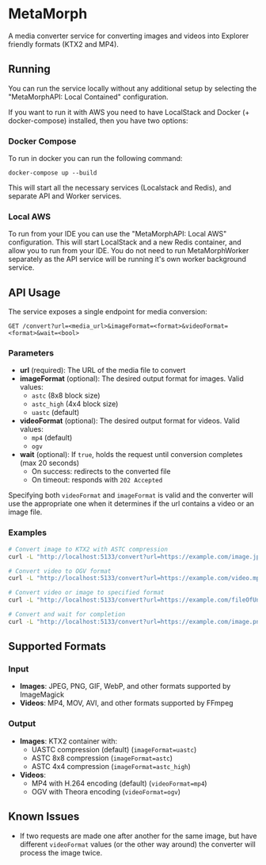 # MetaMorph

A media converter service for converting images and videos into Explorer friendly formats (KTX2 and MP4).

## Running
You can run the service locally without any additional setup by selecting the "MetaMorphAPI: Local Contained" configuration.

If you want to run it with AWS you need to have LocalStack and Docker (+ docker-compose) installed, then you have two options:

### Docker Compose
To run in docker you can run the following command:

`docker-compose up --build`

This will start all the necessary services (Localstack and Redis), and separate API and Worker services.

### Local AWS
To run from your IDE you can use the "MetaMorphAPI: Local AWS" configuration. This will start LocalStack and a new Redis container, and allow you to run from your IDE. You do not need to run MetaMorphWorker separately as the API service will be running it's own worker background service.

## API Usage

The service exposes a single endpoint for media conversion:

```
GET /convert?url=<media_url>&imageFormat=<format>&videoFormat=<format>&wait=<bool>
```

### Parameters

- **url** (required): The URL of the media file to convert
- **imageFormat** (optional): The desired output format for images. Valid values:
  - `astc` (8x8 block size)
  - `astc_high` (4x4 block size)
  - `uastc` (default)
- **videoFormat** (optional): The desired output format for videos. Valid values:
  - `mp4` (default)
  - `ogv`
- **wait** (optional): If `true`, holds the request until conversion completes (max 20 seconds)
  - On success: redirects to the converted file
  - On timeout: responds with `202 Accepted`

Specifying both `videoFormat` and `imageFormat` is valid and the converter will use the appropriate one when it determines if the url contains a video or an image file.

### Examples

```bash
# Convert image to KTX2 with ASTC compression
curl -L "http://localhost:5133/convert?url=https://example.com/image.jpg&imageFormat=astc"

# Convert video to OGV format
curl -L "http://localhost:5133/convert?url=https://example.com/video.mp4&videoFormat=ogv"

# Convert video or image to specified format
curl -L "http://localhost:5133/convert?url=https://example.com/fileOfUnknownFormat&videoFormat=ogv&imageFormat=astc"

# Convert and wait for completion
curl -L "http://localhost:5133/convert?url=https://example.com/image.png&imageFormat=astc_high&wait=true"
```

## Supported Formats

### Input
- **Images**: JPEG, PNG, GIF, WebP, and other formats supported by ImageMagick
- **Videos**: MP4, MOV, AVI, and other formats supported by FFmpeg

### Output
- **Images**: KTX2 container with:
  - UASTC compression (default) (`imageFormat=uastc`)
  - ASTC 8x8 compression (`imageFormat=astc`)
  - ASTC 4x4 compression (`imageFormat=astc_high`)
- **Videos**: 
  - MP4 with H.264 encoding (default) (`videoFormat=mp4`)
  - OGV with Theora encoding (`videoFormat=ogv`)

## Known Issues
- If two requests are made one after another for the same image, but have different `videoFormat` values (or the other way around) the converter will process the image twice.